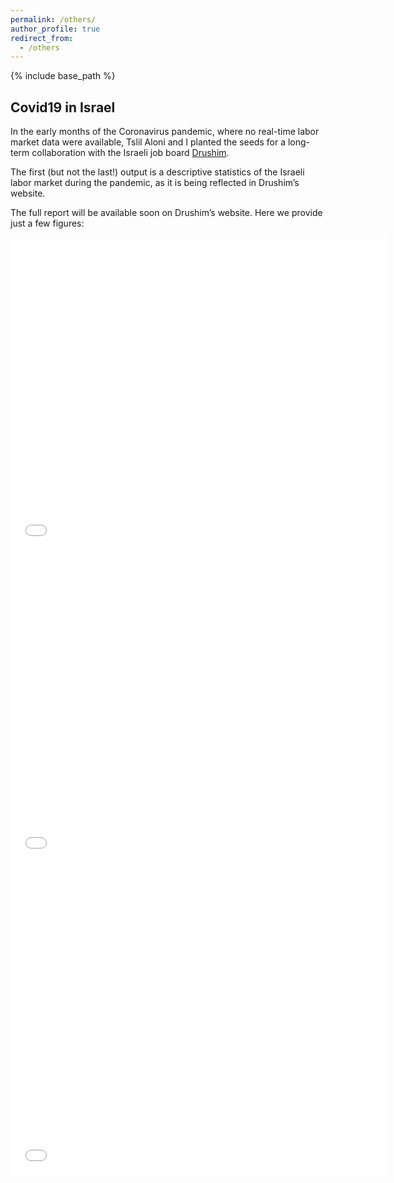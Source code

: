 ```yaml
---
permalink: /others/
author_profile: true
redirect_from:
  - /others
---
```


{% include base_path %}

## Covid19 in Israel

In the early months of the Coronavirus pandemic, where no real-time labor market data were available, Tslil Aloni and I planted the seeds for a long-term collaboration with the Israeli job board [Drushim](https://www.drushim.co.il/?ref=198&gclid=Cj0KCQiA5vb-BRCRARIsAJBKc6LCTqC58lQR2Quyk3jHGA8P2BH81-GFFFZYR7FbUFbXgg7WPMYAwW8aAk18EALw_wcB).

The first (but not the last!) output is a descriptive statistics of the Israeli labor market during the pandemic, as it is being reflected in Drushim’s website.

The full report will be available soon on Drushim’s website. Here we provide just a few figures:

<iframe width="600" height="500" frameborder="0" scrolling="no" src="//plotly.com/~tslilaloni/1.embed"></iframe>

<iframe width="600" height="500" frameborder="0" scrolling="no" src="//plotly.com/~tslilaloni/20.embed"></iframe>

<iframe width="600" height="500" frameborder="0" scrolling="no" src="//plotly.com/~tslilaloni/65.embed"></iframe>
